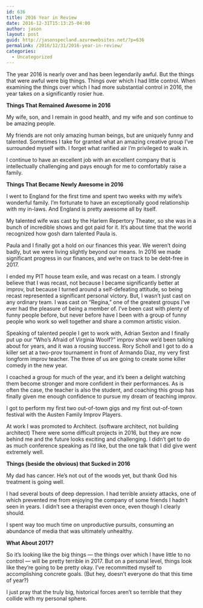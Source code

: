 ```yaml
---
id: 636
title: 2016 Year in Review
date: 2016-12-31T15:13:25-04:00
author: jason
layout: post
guid: http://jasonspecland.azurewebsites.net/?p=636
permalink: /2016/12/31/2016-year-in-review/
categories:
  - Uncategorized
---
```

The year 2016 is nearly over and has been legendarily awful. But the things that were awful were big things. Things over which I had little control. When examining the things over which I had more substantial control in 2016, the year takes on a significantly rosier hue.

**Things That Remained Awesome in 2016**

My wife, son, and I remain in good health, and my wife and son continue to be amazing people.

My friends are not only amazing human beings, but are uniquely funny and talented. Sometimes I take for granted what an amazing creative group I&#8217;ve surrounded myself with. I forget what rarified air I&#8217;m privileged to walk in.

I continue to have an excellent job with an excellent company that is intellectually challenging and pays enough for me to comfortably raise a family.

**Things That Became Newly Awesome in 2016**

I went to England for the first time and spent two weeks with my wife&#8217;s wonderful family. I&#8217;m fortunate to have an exceptionally good relationship with my in-laws. And England is pretty awesome all by itself.

My talented wife was cast by the Harlem Repertory Theater, so she was in a bunch of incredible shows and got paid for it. It&#8217;s about time that the world recognized how gosh darn talented Paula is.

Paula and I finally got a hold on our finances this year. We weren&#8217;t doing badly, but we were living slightly beyond our means. In 2016 we made significant progress in our finances, and we&#8217;re on track to be debt-free in 2017.

I ended my PIT house team exile, and was recast on a team. I strongly believe that I was recast, not because I became significantly better at improv, but because I turned around a self-defeating attitude, so being recast represented a significant personal victory. But, I wasn&#8217;t just cast on any ordinary team. I was cast on &#8220;Regina,&#8221; one of the greatest groups I&#8217;ve ever had the pleasure of being a member of. I&#8217;ve been cast with plenty of funny people before, but never before have I been with a group of funny people who work so well together and share a common artistic vision.

Speaking of talented people I get to work with, Adrian Sexton and I finally put up our &#8220;Who&#8217;s Afraid of Virginia Woolf?&#8221; improv show we&#8217;d been talking about for years, and it was a rousing success. Rory Scholl and I got to do a killer set at a two-prov tournament in front of Armando Diaz, my very first longform improv teacher. The three of us are going to create some killer comedy in the new year.

I coached a group for much of the year, and it&#8217;s been a delight watching them become stronger and more confident in their performances. As is often the case, the teacher is also the student, and coaching this group has finally given me enough confidence to pursue my dream of teaching improv.

I got to perform my first two out-of-town gigs and my first out-of-town festival with the Austen Family Improv Players.

At work I was promoted to Architect. (software architect, not building architect) There were some difficult projects in 2016, but they are now behind me and the future looks exciting and challenging. I didn&#8217;t get to do as much conference speaking as I&#8217;d like, but the one talk that I did give went extremely well.

**Things (beside the obvious) that Sucked in 2016**

My dad has cancer. He&#8217;s not out of the woods yet, but thank God his treatment is going well.

I had several bouts of deep depression. I had terrible anxiety attacks, one of which prevented me from enjoying the company of some friends I hadn&#8217;t seen in years. I didn&#8217;t see a therapist even once, even though I clearly should.

I spent way too much time on unproductive pursuits, consuming an abundance of media that was ultimately unhealthy.

**What About 2017?**

So it&#8217;s looking like the big things &#8212; the things over which I have little to no control &#8212; will be pretty terrible in 2017. But on a personal level, things look like they&#8217;re going to be pretty okay. I&#8217;ve recommitted myself to accomplishing concrete goals. (But hey, doesn&#8217;t everyone do that this time of year?)

I just pray that the truly big, historical forces aren&#8217;t so terrible that they collide with my personal sphere.